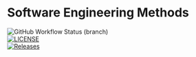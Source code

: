 # Software Engineering Methods
![GitHub Workflow Status (branch)](https://img.shields.io/github/actions/workflow/status/louisMitch/sem/main.yml?branch=develop)  
[![LICENSE](https://img.shields.io/github/license/LouisMitch/sem.svg?style=flat-square)](https://github.com/LouisMitch/sem/blob/master/LICENSE)  
[![Releases](https://img.shields.io/github/release/LuisMitch/sem/all.svg?style=flat-square)](https://github.com/LouisMitch/sem/releases)